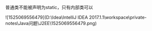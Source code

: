 普通类不能被声明为static，只有内部类可以

![1525069556479](D:\Idea\IntelliJ IDEA 2017.1.1\workspace\private-notes\Java问题\J2EE\1525069556479.png)
